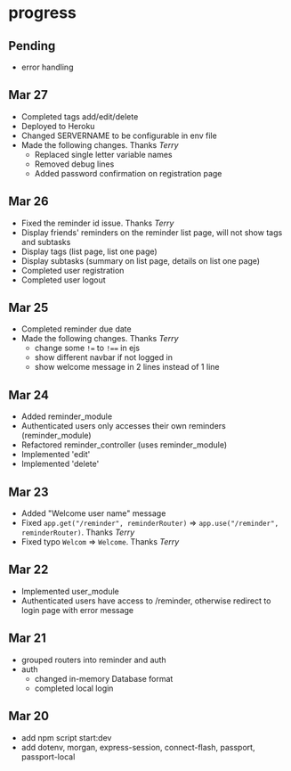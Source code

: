 # progress

## Pending
* error handling

## Mar 27
* Completed tags add/edit/delete
* Deployed to Heroku
* Changed SERVERNAME to be configurable in env file
* Made the following changes. Thanks *Terry*
  * Replaced single letter variable names
  * Removed debug lines
  * Added password confirmation on registration page
## Mar 26
* Fixed the reminder id issue. Thanks *Terry*
* Display friends' reminders on the reminder list page, will not show tags and subtasks
* Display tags (list page, list one page)
* Display subtasks (summary on list page, details on list one page)
* Completed user registration
* Completed user logout
## Mar 25
* Completed reminder due date
* Made the following changes. Thanks *Terry*
  * change some `!=` to `!==` in ejs
  * show different navbar if not logged in
  * show welcome message in 2 lines instead of 1 line
## Mar 24
* Added reminder_module
* Authenticated users only accesses their own reminders (reminder_module)
* Refactored reminder_controller (uses reminder_module)
* Implemented 'edit'
* Implemented 'delete'
## Mar 23
* Added "Welcome user name" message
* Fixed `app.get("/reminder", reminderRouter)` => `app.use("/reminder", reminderRouter)`. Thanks *Terry*
* Fixed typo `Welcom` => `Welcome`. Thanks *Terry*


## Mar 22
* Implemented user_module
* Authenticated users have access to /reminder, otherwise redirect to login page with error message


## Mar 21
* grouped routers into reminder and auth
* auth
  * changed in-memory Database format
  * completed local login

## Mar 20
* add npm script start:dev
* add dotenv, morgan, express-session, connect-flash, passport, passport-local
